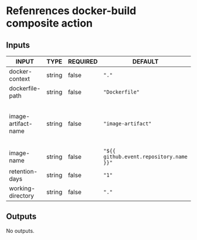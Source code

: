 # Refenrences docker-build composite action

## Inputs

<!-- AUTO-DOC-INPUT:START - Do not remove or modify this section -->

| INPUT               | TYPE   | REQUIRED | DEFAULT                                 | DESCRIPTION                                                                                                                                         |
| ------------------- | ------ | -------- | --------------------------------------- | --------------------------------------------------------------------------------------------------------------------------------------------------- |
| docker-context      | string | false    | `"."`                                   | The docker context.                                                                                                                                 |
| dockerfile-path     | string | false    | `"Dockerfile"`                          | Path to the Dockerfile.                                                                                                                             |
| image-artifact-name | string | false    | `"image-artifact"`                      | Name of the artifact that contains the Docker image.tar file to push, see https://github.com/actions/upload-artifact (Default is 'image-artifact'). |
| image-name          | string | false    | `"${{ github.event.repository.name }}"` | Name of Docker image.                                                                                                                               |
| retention-days      | string | false    | `"1"`                                   | Number of days the image artifact should be stored on GitHub.                                                                                       |
| working-directory   | string | false    | `"."`                                   | Working directory for your Docker artifacts.                                                                                                        |

<!-- AUTO-DOC-INPUT:END -->

## Outputs

<!-- AUTO-DOC-OUTPUT:START - Do not remove or modify this section -->

No outputs.

<!-- AUTO-DOC-OUTPUT:END -->
